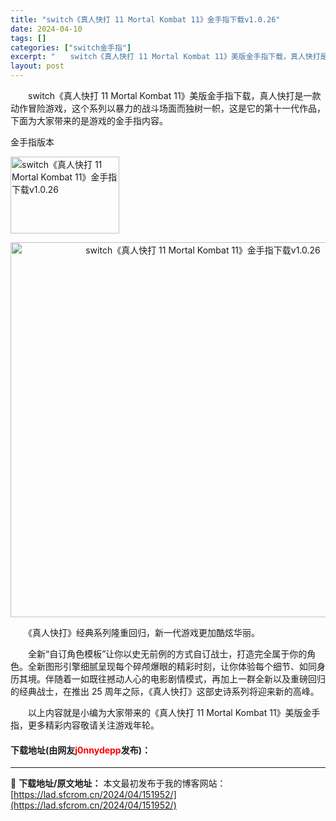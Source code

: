 ```yaml
---
title: "switch《真人快打 11 Mortal Kombat 11》金手指下载v1.0.26"
date: 2024-04-10
tags: []
categories: ["switch金手指"]
excerpt: "　　switch《真人快打 11 Mortal Kombat 11》美版金手指下载，真人快打是一款动作冒险游戏，这个系列以暴力的战斗场面而独树一帜，这是它的第十一代作品，下面为大家带来的是游戏的金手指内容。 金手指版本 　　《真人快打》经典系列隆重回归，新一代游戏更加酷炫华丽。 　　全新&amp;ldquo&hellip;"
layout: post
---
```


 <p>　　switch《真人快打 11 Mortal Kombat 11》美版金手指下载，真人快打是一款动作冒险游戏，这个系列以暴力的战斗场面而独树一帜，这是它的第十一代作品，下面为大家带来的是游戏的金手指内容。</p> <p>金手指版本</p> <p><img src="https://lad.sfcrom.cn/wp-content/uploads/2024/04/20240410_6615ddc9a6fe9.png" style="width: 174px; height: 123px;" alt="switch《真人快打 11 Mortal Kombat 11》金手指下载v1.0.26" /></p> <p align="center"><img align="" border="0" src="https://lad.sfcrom.cn/wp-content/uploads/2024/04/20240410_6615ddca19f3d.webp" width="600" alt="switch《真人快打 11 Mortal Kombat 11》金手指下载v1.0.26" /></p> <p>　　《真人快打》经典系列隆重回归，新一代游戏更加酷炫华丽。</p> <p>　　全新&ldquo;自订角色模板&rdquo;让你以史无前例的方式自订战士，打造完全属于你的角色。全新图形引擎细腻呈现每个碎颅爆眼的精彩时刻，让你体验每个细节、如同身历其境。伴随着一如既往撼动人心的电影剧情模式，再加上一群全新以及重磅回归的经典战士，在推出 25 周年之际，《真人快打》这部史诗系列将迎来新的高峰。</p> <p>　　以上内容就是小编为大家带来的《真人快打 11 Mortal Kombat 11》美版金手指，更多精彩内容敬请关注游戏年轮。</p> <p><h4>下载地址(由网友<font color="red">j0nnydepp</font>发布)：</h4></p> 

---
📖 **下载地址/原文地址：** 本文最初发布于我的博客网站：[https://lad.sfcrom.cn/2024/04/151952/](https://lad.sfcrom.cn/2024/04/151952/)
